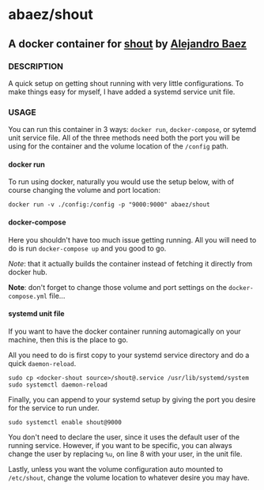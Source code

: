 # abaez/shout
## A docker container for [shout](https://github.com/erming/shout) by [Alejandro Baez](https://twitter.com/a_baez)

### DESCRIPTION
A quick setup on getting shout running with very little configurations. To make things easy for myself, I have added a systemd service unit file.

### USAGE
You can run this container in 3 ways: `docker run`, `docker-compose`, or sytemd unit service file. All of the three methods need both the port you will be using for the container and the volume location of the `/config` path.


#### docker run
To run using docker, naturally you would use the setup below, with of course changing the volume and port location:

```
docker run -v ./config:/config -p "9000:9000" abaez/shout
```

#### docker-compose
Here you shouldn't have too much issue getting running. All you will need to do is run `docker-compose up` and you good to go.

_Note_: that it actually builds the container instead of fetching it directly from docker hub.

__Note__: don't forget to change those volume and port settings on the `docker-compose.yml` file...

#### systemd unit file
If you want to have the docker container running automagically on your machine, then this is the place to go.

All you need to do is first copy to your systemd service directory and do a quick `daemon-reload`.

```
sudo cp <docker-shout source>/shout@.service /usr/lib/systemd/system
sudo systemctl daemon-reload
```

Finally, you can append to your systemd setup by giving the port you desire for the service to run under.

```
sudo systemctl enable shout@9000
```

You don't need to declare the user, since it uses the default user of the running service. However, if you want to be specific, you can always change the user by replacing `%u`, on line 8 with your user, in the unit file.

Lastly, unless you want the volume configuration auto mounted to `/etc/shout`, change the volume location to whatever desire you may have.
